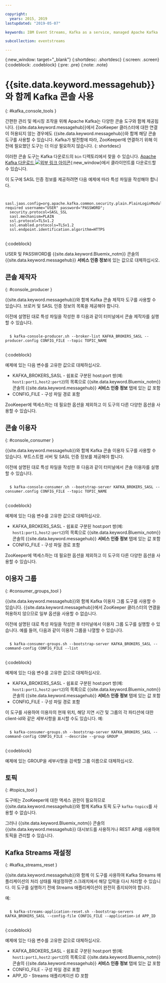 ```yaml
---

copyright:
  years: 2015, 2019
lastupdated: "2019-05-07"

keywords: IBM Event Streams, Kafka as a service, managed Apache Kafka

subcollection: eventstreams

---
```


{:new_window: target="_blank"}
{:shortdesc: .shortdesc}
{:screen: .screen}
{:codeblock: .codeblock}
{:pre: .pre}
{:note: .note}


# {{site.data.keyword.messagehub}}와 함께 Kafka 콘솔 사용
{: #kafka_console_tools }

간편한 관리 및 메시징 조작을 위해 Apache Kafka는 다양한 콘솔 도구와 함께 제공됩니다. {{site.data.keyword.messagehub}}에서 ZooKeeper
클러스터에 대한 연결이 허용되지 않는 경우에도 {{site.data.keyword.messagehub}}와 함께 해당 콘솔 도구를 사용할 수 있습니다. Kafka가 발전함에 따라, ZooKeeper에 연결하기 위해 이전에 필요했던 도구는 더 이상 필요하지 않습니다.
{: shortdesc}

이러한 콘솔 도구는 Kafka 다운로드의 <code>bin</code> 디렉토리에서 찾을 수 있습니다. [Apache Kafka 다운로드 ![외부 링크 아이콘](../../icons/launch-glyph.svg "외부 링크 아이콘")](http://kafka.apache.org/downloads){:new_window}에서 클라이언트를 다운로드할 수 있습니다.

이 도구에 SASL 인증 정보를 제공하려면 다음 예제에 따라 특성 파일을 작성해야 합니다.

<pre>
<code>
  sasl.jaas.config=org.apache.kafka.common.security.plain.PlainLoginModule required username="USER" password="PASSWORD";
  security.protocol=SASL_SSL
  sasl.mechanism=PLAIN
  ssl.protocol=TLSv1.2
  ssl.enabled.protocols=TLSv1.2
  ssl.endpoint.identification.algorithm=HTTPS
</code>
</pre>
{:codeblock}

USER 및 PASSWORD를 {{site.data.keyword.Bluemix_notm}} 콘솔의
{{site.data.keyword.messagehub}} **서비스 인증 정보**에 있는 값으로 대체하십시오.


## 콘솔 제작자
{: #console_producer }

{{site.data.keyword.messagehub}}와 함께 Kafka 콘솔 제작자 도구를 사용할 수 있습니다. 브로커 및 SASL 인증 정보의 목록을 제공해야 합니다.

이전에 설명된 대로 특성 파일을 작성한 후 다음과 같이 터미널에서 콘솔 제작자를 실행할 수 있습니다.

<pre>
<code>
  $ kafka-console-producer.sh --broker-list KAFKA_BROKERS_SASL --producer.config CONFIG_FILE --topic TOPIC_NAME
</code>
</pre>
{:codeblock}

예제에 있는 다음 변수를 고유한 값으로 대체하십시오.
* KAFKA_BROKERS_SASL - 쉼표로 구분된 host:port 쌍(예: `host1:port1,host2:port2`)의 목록으로
{{site.data.keyword.Bluemix_notm}} 콘솔의
{{site.data.keyword.messagehub}} **서비스 인증 정보** 탭에 있는 값 포함 
* CONFIG_FILE - 구성 파일 경로 포함 

ZooKeeper에 액세스하는 데 필요한 옵션을 제외하고 이 도구의 다른 다양한 옵션을 사용할 수 있습니다.


## 콘솔 이용자
{: #console_consumer }

{{site.data.keyword.messagehub}}와 함께 Kafka 콘솔 이용자 도구를 사용할 수 있습니다. 부트스트랩 서버 및 SASL 인증 정보를 제공해야 합니다.

이전에 설명된 대로 특성 파일을 작성한 후 다음과 같이 터미널에서 콘솔 이용자를 실행할 수 있습니다.

<pre>
<code>
  $ kafka-console-consumer.sh --bootstrap-server KAFKA_BROKERS_SASL --consumer.config CONFIG_FILE --topic TOPIC_NAME 
</code>
</pre>
{:codeblock}

예제에 있는 다음 변수를 고유한 값으로 대체하십시오.
* KAFKA_BROKERS_SASL - 쉼표로 구분된 host:port 쌍(예: `host1:port1,host2:port2`)의 목록으로
{{site.data.keyword.Bluemix_notm}} 콘솔의
{{site.data.keyword.messagehub}} **서비스 인증 정보** 탭에 있는 값 포함 
* CONFIG_FILE - 구성 파일 경로 포함 

ZooKeeper에 액세스하는 데 필요한 옵션을 제외하고 이 도구의 다른 다양한 옵션을 사용할 수 있습니다.


## 이용자 그룹
{: #consumer_groups_tool }

{{site.data.keyword.messagehub}}와 함께 Kafka 이용자 그룹 도구를 사용할 수 있습니다. {{site.data.keyword.messagehub}}에서
ZooKeeper 클러스터의 연결을 허용하지 않으므로 일부 옵션을 사용할 수 없습니다.

이전에 설명된 대로 특성 파일을 작성한 후 터미널에서 이용자 그룹 도구를 실행할 수 있습니다. 예를 들어, 다음과 같이 이용자 그룹을 나열할 수 있습니다.

<pre>
<code>
  $ kafka-consumer-groups.sh --bootstrap-server KAFKA_BROKERS_SASL --command-config CONFIG_FILE --list
</code>
</pre>
{:codeblock}

예제에 있는 다음 변수를 고유한 값으로 대체하십시오.
* KAFKA_BROKERS_SASL - 쉼표로 구분된 host:port 쌍(예: `host1:port1,host2:port2`)의 목록으로
{{site.data.keyword.Bluemix_notm}} 콘솔의
{{site.data.keyword.messagehub}} **서비스 인증 정보** 탭에 있는 값 포함 
* CONFIG_FILE - 구성 파일 경로 포함

이 도구를 사용하여 이용자의 현재 위치, 해당 지연 시간 및 그룹의 각 파티션에 대한 client-id와 같은 세부사항을 표시할 수도 있습니다. 예:

<pre>
<code>
  $ kafka-consumer-groups.sh --bootstrap-server KAFKA_BROKERS_SASL --command-config CONFIG_FILE --describe --group GROUP
</code>
</pre>
{:codeblock}

예제에 있는 GROUP을 세부사항을 검색할 그룹 이름으로 대체하십시오. 


## 토픽
{: #topics_tool }

도구에는 ZooKeeper에 대한 액세스 권한이 필요하므로 {{site.data.keyword.messagehub}}와 함께 Kafka 토픽 도구 `kafka-topics`를
사용할 수 없습니다.

그러나 {{site.data.keyword.Bluemix_notm}} 콘솔의 {{site.data.keyword.messagehub}} 대시보드를 사용하거나
REST API를 사용하여 토픽을 관리할 수 있습니다.


## Kafka Streams 재설정
{: #kafka_streams_reset }

{{site.data.keyword.messagehub}}와 함께 이 도구를 사용하여 Kafka Streams 애플리케이션의 처리 상태를 재설정하면 스크래치에서 해당 입력을 다시 처리할 수 있습니다. 이 도구를 실행하기 전에 Streams 애플리케이션이 완전히 중지되어야 합니다.

예:

<pre>
<code>
  $ kafka-streams-application-reset.sh --bootstrap-servers KAFKA_BROKERS_SASL --config-file CONFIG_FILE --application-id APP_ID
</code>
</pre>
{:codeblock}

예제에 있는 다음 변수를 고유한 값으로 대체하십시오.
* KAFKA_BROKERS_SASL - 쉼표로 구분된 host:port 쌍(예: `host1:port1,host2:port2`)의 목록으로
{{site.data.keyword.Bluemix_notm}} 콘솔의
{{site.data.keyword.messagehub}} **서비스 인증 정보** 탭에 있는 값 포함 
* CONFIG_FILE - 구성 파일 경로 포함 
* APP_ID - Streams 애플리케이션 ID 포함

